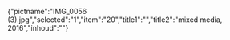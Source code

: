 {"pictname":"IMG_0056 (3).jpg","selected":"1","item":"20","title1":"","title2":"mixed media, 2016","inhoud":""}